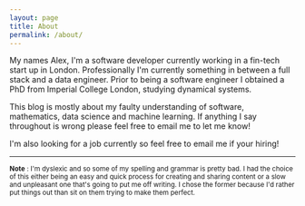 ```yaml
---
layout: page
title: About
permalink: /about/
---
```



My names Alex, I'm a software developer currently working in a fin-tech start up in London. Professionally I'm currently something in between a full stack and a data engineer. Prior to being a software engineer I obtained a PhD from Imperial College London, studying dynamical systems.

This blog is mostly about my faulty understanding of software, mathematics, data science and machine learning. If anything I say throughout is wrong please feel free to email me to let me know!

I'm also looking for a job currently so feel free to email me if your hiring!

___


<sup>__Note__ : I'm dyslexic and so some of my spelling and grammar is pretty bad. I had the choice of this either being an easy and quick process for creating and sharing content or a slow and unpleasant one that's going to put me off writing. I chose the former because I'd rather put things out than sit on them trying to make them perfect.</sup>

